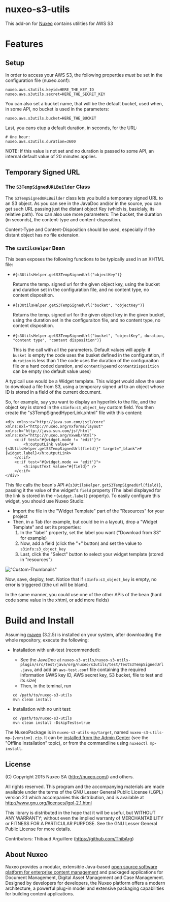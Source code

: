 # nuxeo-s3-utils

This add-on for [Nuxeo](http://www.nuxeo.com) contains utilities for AWS S3

# Features

## Setup
In order to access your AWS S3, the following properties _must_ be set in the configuration file (nuxeo.conf):

```
nuxeo.aws.s3utils.keyid=HERE_THE_KEY_ID
nuxeo.aws.s3utils.secret=HERE_THE_SECRET_KEY
```

You can also set a bucket name, that will be the default bucket, used when, in some API, no bucket is used in the parameters:

```
nuxeo.aws.s3utils.bucket=HERE_THE_BUCKET
```

Last, you cans etup a default duration, in seconds, for the URL:

```
# One hour:
nuxeo.aws.s3utils.duration=3600
```

NOTE: If this value is not set and no duration is passed to some API, an internal default value of 20 minutes applies.




## Temporary Signed URL

### The `S3TempSignedURLBuilder` Class 
The `S3TempSignedURLBuilder` class lets you build a temporary signed URL to an S3 object. As you can see in the JavaDoc and/or in the source, you can get such URL passing just the distant object Key (which is, basiclaly, its relative path). You can also use more parameters: The bucket, the duration (in seconds), the content-type and content-disposition.

Content-Type and Content-Disposition should be used, especially if the distant object has no file extension.


### The `s3utilsHelper` Bean

This bean exposes the following functions to be typically used in an XHTML file:

* `#{s3UtilsHelper.getS3TempSignedUrl("objectKey")}`

  Returns the temp. signed url for the given object key, using the bucket and duration set in the configuration file, and no content type, no content disposition.

* `#{s3UtilsHelper.getS3TempSignedUrl("bucket", "objectKey")}`

  Returns the temp. signed url for the given object key in the given bucket, using the duration set in the configuraiton file, and no content type, no content disposition.

* `#{s3UtilsHelper.getS3TempSignedUrl("bucket", "objectKey", duration, "content type", "content disposition")}`

  This is the call with all the parameters. Default values will apply: if `busket` is empty the code uses the busket defined in the configuration, if `duration` is less than 1 the code uses the duration of the configuraiton file or a hard coded duration, and `contentType`and `contentDisposition` can be empty (no default value uses)
  


A typicall use would be a Widget template. This widget would allow the user to download a file from S3, using a temporary signed url to an object whose ID is stored in a field of the current document.

So, for example, say you want to display an hyperlink to the file, and the object key is stored in the `s3info:s3_object_key` custom field. You then create the "s3TempSignedHyperLink.xhtml" file with this content:

```
<div xmlns:c="http://java.sun.com/jstl/core" xmlns:nxl="http://nuxeo.org/nxforms/layout" xmlns:h="http://java.sun.com/jsf/html" xmlns:nxh="http://nuxeo.org/nxweb/html">
	<c:if test="#{widget.mode != 'edit'}">
		<h:outputLink value="#{s3UtilsHelper.getS3TempSignedUrl(field)}" target="_blank">#{widget.label}</h:outputLink>
	</c:if>	 
  	<c:if test="#{widget.mode == 'edit'}">
		<h:inputText value="#{field}" />
	</c:if>	
</div>
```

This file calls the bean's API `#{s3UtilsHelper.getS3TempSignedUrl(field)}`, passing it the value of the widget's `field` property (The label displayed for the link is stored in the `•{widget.label}` property). To easily configure this widget, you should use Nuxeo Studio:

* Import the file in the "Widget Template" part of the "Resources" for your project
* Then, in a Tab (for example, but could be in a layout), drop a "Widget Template" and set its properties:
  1. In the "label" property, set the label you want ("Download from S3" for example)
  2. Now, add a field (click the "+" button) and set the value to `s3info:s3_object_key`
  3. Last, click the "Select" button to select your widget template (stored in "resources")

!["Custom-Thumbnails"](https://raw.github.com/nuxeo-sandbox/nuxeo-s3-utils/master/doc-img/Studio-widget-setup.jpg)

Now, save, deploy, test. Notice that if `s3info:s3_object_key` is empty, no error is triggered ()the url will be blank).

In the same manner, you could use one of the other APIs of the bean (hard code some value in the xhtml, or add more fields)

# Build and Install

Assuming [maven](http://maven.apache.org/) (3.2.5) is installed on your system, after downloading the whole repository, execute the following:


* Installation with unit-test (recommended):
  * See the JavaDoc at `nuxeo-s3-utils/nuxeo-s3-utils-plugin/src/test/java/org/nuxeo/s3utils/test/TestS3TempSignedUrl.java`, and add an `aws-test.conf` file containing the required information (AWS key ID, AWS secret key, S3 bucket, file to test and its size)
  * Then, in the teminal, run

  ```
  cd /path/to/nuxeo-s3-utils
  mvn clean install
  ```


* Installation with no unit test:

  ```
  cd /path/to/nuxeo-s3-utils
  mvn clean install -DskipTests=true
  ```


The NuxeoPackage is in `nuxeo-s3-utils-mp/target`, named `nuxeo-s3-utils-mp-{version}.zip`. It can be [installed from the Admin Center](https://doc.nuxeo.com/x/moFH) (see the "Offline Installation" topic), or from the commandline using `nuxeoctl mp-install`.



## License
(C) Copyright 2015 Nuxeo SA (http://nuxeo.com/) and others.

All rights reserved. This program and the accompanying materials
are made available under the terms of the GNU Lesser General Public License
(LGPL) version 2.1 which accompanies this distribution, and is available at
http://www.gnu.org/licenses/lgpl-2.1.html

This library is distributed in the hope that it will be useful,
but WITHOUT ANY WARRANTY; without even the implied warranty of
MERCHANTABILITY or FITNESS FOR A PARTICULAR PURPOSE. See the GNU
Lesser General Public License for more details.

Contributors:
Thibaud Arguillere (https://github.com/ThibArg)

## About Nuxeo

Nuxeo provides a modular, extensible Java-based [open source software platform for enterprise content management](http://www.nuxeo.com) and packaged applications for Document Management, Digital Asset Management and Case Management. Designed by developers for developers, the Nuxeo platform offers a modern architecture, a powerful plug-in model and extensive packaging capabilities for building content applications.
